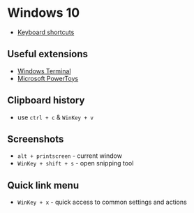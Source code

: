 # Windows 10

- [Keyboard shortcuts](win10-shortcuts.md)

## Useful extensions
- [Windows Terminal](https://apps.microsoft.com/store/detail/windows-terminal/9N0DX20HK701?hl=en-us&gl=US)
- [Microsoft PowerToys](https://docs.microsoft.com/en-us/windows/powertoys/)

## Clipboard history
- use `ctrl + c` & `WinKey + v`

## Screenshots
- `alt + printscreen` - current window
- `WinKey + shift + s` - open snipping tool

## Quick link menu
- `WinKey + x` - quick access to common settings and actions